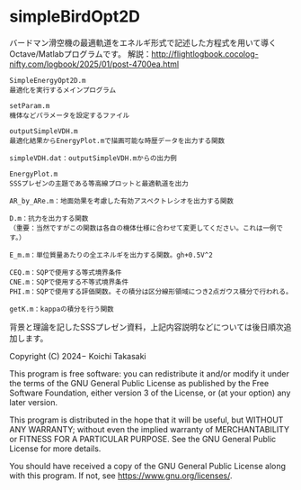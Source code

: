 # simpleBirdOpt2D

バードマン滑空機の最適軌道をエネルギ形式で記述した方程式を用いて導くOctave/Matlabプログラムです。
解説：http://flightlogbook.cocolog-nifty.com/logbook/2025/01/post-4700ea.html

```
SimpleEnergyOpt2D.m
最適化を実行するメインプログラム

setParam.m
機体などパラメータを設定するファイル

outputSimpleVDH.m
最適化結果からEnergyPlot.mで描画可能な時歴データを出力する関数

simpleVDH.dat：outputSimpleVDH.mからの出力例

EnergyPlot.m
SSSプレゼンの主題である等高線プロットと最適軌道を出力

AR_by_ARe.m：地面効果を考慮した有効アスペクトレシオを出力する関数

D.m：抗力を出力する関数
（重要：当然ですがこの関数は各自の機体仕様に合わせて変更してください。これは一例です。）

E_m.m：単位質量あたりの全エネルギを出力する関数。gh+0.5V^2

CEQ.m：SQPで使用する等式境界条件	
CNE.m：SQPで使用する不等式境界条件
PHI.m：SQPで使用する評価関数。その積分は区分線形領域につき2点ガウス積分で行われる。

getK.m：kappaの積分を行う関数
```
	
背景と理論を記したSSSプレゼン資料，上記内容説明などについては後日順次追加します。

Copyright (C) 2024− Koichi Takasaki

This program is free software: you can redistribute it and/or modify
it under the terms of the GNU General Public License as published by
the Free Software Foundation, either version 3 of the License, or
(at your option) any later version.

This program is distributed in the hope that it will be useful,
but WITHOUT ANY WARRANTY; without even the implied warranty of
MERCHANTABILITY or FITNESS FOR A PARTICULAR PURPOSE.  See the
GNU General Public License for more details.

You should have received a copy of the GNU General Public License
along with this program.  If not, see <https://www.gnu.org/licenses/>.
